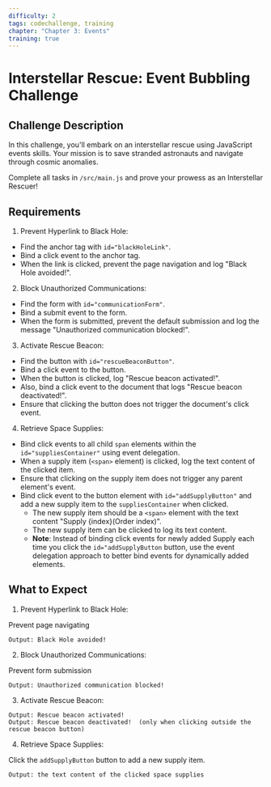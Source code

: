 ```yaml
---
difficulty: 2
tags: codechallenge, training
chapter: "Chapter 3: Events"
training: true
---
```


# Interstellar Rescue: Event Bubbling Challenge

## Challenge Description

In this challenge, you'll embark on an interstellar rescue using JavaScript events skills. Your mission is to save stranded astronauts and navigate through cosmic anomalies.

Complete all tasks in `/src/main.js` and prove your prowess as an Interstellar Rescuer!

## Requirements

1. Prevent Hyperlink to Black Hole:

- Find the anchor tag with `id="blackHoleLink"`.
- Bind a click event to the anchor tag.
- When the link is clicked, prevent the page navigation and log "Black Hole avoided!".

2. Block Unauthorized Communications:

- Find the form with `id="communicationForm"`.
- Bind a submit event to the form.
- When the form is submitted, prevent the default submission and log the message "Unauthorized communication blocked!".


3. Activate Rescue Beacon:

- Find the button with `id="rescueBeaconButton"`.
- Bind a click event to the button.
- When the button is clicked, log "Rescue beacon activated!".
- Also, bind a click event to the document that logs "Rescue beacon deactivated!".
- Ensure that clicking the button does not trigger the document's click event.

4. Retrieve Space Supplies:

- Bind click events to all child `span` elements within the `id="suppliesContainer"` using event delegation.
- When a supply item (`<span>` element) is clicked, log the text content of the clicked item.
- Ensure that clicking on the supply item does not trigger any parent element's event.
- Bind click event to the button element with `id="addSupplyButton"` and add a new supply item to the `suppliesContainer` when clicked.
  - The new supply item should be a `<span>` element with the text content "Supply {index}(Order index)".
  - The new supply item can be clicked to log its text content.
  - **Note**: Instead of binding click events for newly added Supply each time you click the `id="addSupplyButton` button, use the event delegation approach to better bind events for dynamically added elements.

## What to Expect

1. Prevent Hyperlink to Black Hole:

  Prevent page navigating

```plaintext
Output: Black Hole avoided!
```

2. Block Unauthorized Communications:

  Prevent form submission

```plaintext
Output: Unauthorized communication blocked!
```


3. Activate Rescue Beacon:

```plaintext
Output: Rescue beacon activated!
Output: Rescue beacon deactivated!  (only when clicking outside the rescue beacon button)
```

4. Retrieve Space Supplies:

  Click the `addSupplyButton` button to add a new supply item.

```plaintext
Output: the text content of the clicked space supplies
```

